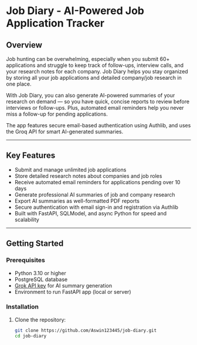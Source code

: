 # Job Diary - AI-Powered Job Application Tracker

## Overview

Job hunting can be overwhelming, especially when you submit 60+ applications and struggle to keep track of follow-ups, interview calls, and your research notes for each company. Job Diary helps you stay organized by storing all your job applications and detailed company/job research in one place.

With Job Diary, you can also generate AI-powered summaries of your research on demand — so you have quick, concise reports to review before interviews or follow-ups. Plus, automated email reminders help you never miss a follow-up for pending applications.

The app features secure email-based authentication using Authlib, and uses the Groq API for smart AI-generated summaries.

---

## Key Features

- Submit and manage unlimited job applications  
- Store detailed research notes about companies and job roles  
- Receive automated email reminders for applications pending over 10 days  
- Generate professional AI summaries of job and company research  
- Export AI summaries as well-formatted PDF reports  
- Secure authentication with email sign-in and registration via Authlib  
- Built with FastAPI, SQLModel, and async Python for speed and scalability

---

## Getting Started

### Prerequisites

- Python 3.10 or higher  
- PostgreSQL database  
- [Grok API key](https://grok.ai) for AI summary generation  
- Environment to run FastAPI app (local or server)

### Installation

1. Clone the repository:  
   ```bash
   git clone https://github.com/Aswin123445/job-diary.git
   cd job-diary
